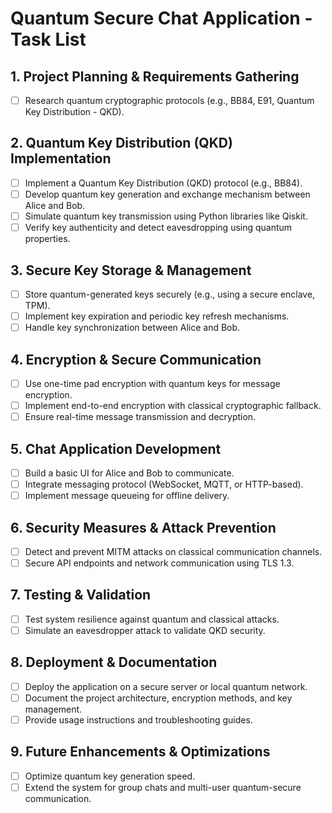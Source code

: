 # Quantum Secure Chat Application - Task List  

## 1. Project Planning & Requirements Gathering  
- [ ] Research quantum cryptographic protocols (e.g., BB84, E91, Quantum Key Distribution - QKD).  

## 2. Quantum Key Distribution (QKD) Implementation  
- [ ] Implement a Quantum Key Distribution (QKD) protocol (e.g., BB84).  
- [ ] Develop quantum key generation and exchange mechanism between Alice and Bob.  
- [ ] Simulate quantum key transmission using Python libraries like Qiskit.  
- [ ] Verify key authenticity and detect eavesdropping using quantum properties.  

## 3. Secure Key Storage & Management  
- [ ] Store quantum-generated keys securely (e.g., using a secure enclave, TPM).  
- [ ] Implement key expiration and periodic key refresh mechanisms.  
- [ ] Handle key synchronization between Alice and Bob.  

## 4. Encryption & Secure Communication  
- [ ] Use one-time pad encryption with quantum keys for message encryption.  
- [ ] Implement end-to-end encryption with classical cryptographic fallback.  
- [ ] Ensure real-time message transmission and decryption.  

## 5. Chat Application Development  
- [ ] Build a basic UI for Alice and Bob to communicate.  
- [ ] Integrate messaging protocol (WebSocket, MQTT, or HTTP-based).  
- [ ] Implement message queueing for offline delivery.  

## 6. Security Measures & Attack Prevention  
- [ ] Detect and prevent MITM attacks on classical communication channels.  
- [ ] Secure API endpoints and network communication using TLS 1.3.  

## 7. Testing & Validation  
- [ ] Test system resilience against quantum and classical attacks.  
- [ ] Simulate an eavesdropper attack to validate QKD security.  

## 8. Deployment & Documentation  
- [ ] Deploy the application on a secure server or local quantum network.  
- [ ] Document the project architecture, encryption methods, and key management.  
- [ ] Provide usage instructions and troubleshooting guides.  

## 9. Future Enhancements & Optimizations  
- [ ] Optimize quantum key generation speed.  
- [ ] Extend the system for group chats and multi-user quantum-secure communication.  
